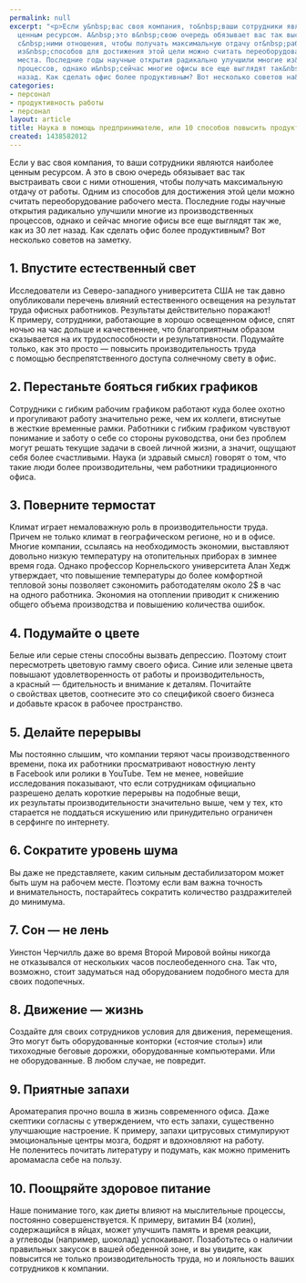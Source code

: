 ```yaml
---
permalink: null
excerpt: "<p>Если у&nbsp;вас своя компания, то&nbsp;ваши сотрудники являются наиболее
  ценным ресурсом. А&nbsp;это в&nbsp;свою очередь обязывает вас так выстраивать свои
  с&nbsp;ними отношения, чтобы получать максимальную отдачу от&nbsp;работы. Одним
  из&nbsp;способов для достижения этой цели можно считать переоборудование рабочего
  места. Последние годы научные открытия радикально улучшили многие из&nbsp;производственных
  процессов, однако и&nbsp;сейчас многие офисы все еще выглядят так&nbsp;же, как из&nbsp;30&nbsp;лет
  назад. Как сделать офис более продуктивным? Вот несколько советов на&nbsp;заметку.</p>"
categories:
- персонал
- продуктивность работы
- персонал
layout: article
title: Наука в помощь предпринимателю, или 10 способов повысить продуктивность сотрудников
created: 1438582012
---
```

<p>Если у&nbsp;вас своя компания, то&nbsp;ваши сотрудники являются наиболее ценным ресурсом. А&nbsp;это в&nbsp;свою очередь обязывает вас так выстраивать свои с&nbsp;ними отношения, чтобы получать максимальную отдачу от&nbsp;работы. Одним из&nbsp;способов для достижения этой цели можно считать переоборудование рабочего места. Последние годы научные открытия радикально улучшили многие из&nbsp;производственных процессов, однако и&nbsp;сейчас многие офисы все еще выглядят так&nbsp;же, как из&nbsp;30&nbsp;лет назад. Как сделать офис более продуктивным? Вот несколько советов на&nbsp;заметку.</p>
<h2>1. Впустите естественный свет</h2>
<p>Исследователи из&nbsp;Северо-западного университета США не&nbsp;так давно опубликовали перечень влияний естественного освещения на&nbsp;результат труда офисных работников. Результаты действительно поражают! К&nbsp;примеру, сотрудники, работающие в&nbsp;хорошо освещенном офисе, спят ночью на&nbsp;час дольше и&nbsp;качественнее, что благоприятным образом сказывается на&nbsp;их&nbsp;трудоспособности и&nbsp;результативности. Подумайте только, как это просто&nbsp;— повысить производительность труда с&nbsp;помощью беспрепятственного доступа солнечному свету в&nbsp;офис.</p>
<h2>2. Перестаньте бояться гибких графиков </h2>
<p>Сотрудники с&nbsp;гибким рабочим графиком работают куда более охотно и&nbsp;прогуливают работу значительно реже, чем их&nbsp;коллеги, втиснутые в&nbsp;жесткие временные рамки. Работники с&nbsp;гибким графиком чувствуют понимание и&nbsp;заботу о&nbsp;себе со&nbsp;стороны руководства, они без проблем могут решать текущие задачи в&nbsp;своей личной жизни, а&nbsp;значит, ощущают себя более счастливыми. Наука (и&nbsp;здравый смысл) говорят о&nbsp;том, что такие люди более производительны, чем работники традиционного офиса.</p>
<h2>3. Поверните термостат</h2>
<p>Климат играет немаловажную роль в&nbsp;производительности труда. Причем не&nbsp;только климат в&nbsp;географическом регионе, но&nbsp;и&nbsp;в&nbsp;офисе. Многие компании, ссылаясь на&nbsp;необходимость экономии, выставляют довольно низкую температуру на&nbsp;отопительных приборах в&nbsp;зимнее время года. Однако профессор Корнельского университета Алан Хедж утверждает, что повышение температуры до&nbsp;более комфортной тепловой зоны позволяет сэкономить работодателям около 2$&nbsp;в&nbsp;час на&nbsp;одного работника. Экономия на&nbsp;отоплении приводит к&nbsp;снижению общего объема производства и&nbsp;повышению количества ошибок.</p>
<h2>4. Подумайте о&nbsp;цвете</h2>
<p>Белые или серые стены способны вызвать депрессию. Поэтому стоит пересмотреть цветовую гамму своего офиса. Синие или зеленые цвета повышают удовлетворенность от&nbsp;работы и&nbsp;производительность, а&nbsp;красный&nbsp;— бдительность и&nbsp;внимание к&nbsp;деталям. Почитайте о&nbsp;свойствах цветов, соотнесите это со&nbsp;спецификой своего бизнеса и&nbsp;добавьте красок в&nbsp;рабочее пространство.</p>
<h2>5. Делайте перерывы</h2>
<p>Мы&nbsp;постоянно слышим, что компании теряют часы производственного времени, пока их&nbsp;работники просматривают новостную ленту в&nbsp;Facebook или ролики в&nbsp;YouTube. Тем не&nbsp;менее, новейшие исследования показывают, что если сотрудникам официально разрешено делать короткие перерывы на&nbsp;подобные вещи, их&nbsp;результаты производительности значительно выше, чем у&nbsp;тех, кто старается не&nbsp;поддаться искушению или принудительно ограничен в&nbsp;серфинге по&nbsp;интернету. </p>
<h2>6. Сократите уровень шума</h2>
<p>Вы&nbsp;даже не&nbsp;представляете, каким сильным дестабилизатором может быть шум на&nbsp;рабочем месте. Поэтому если вам важна точность и&nbsp;внимательность, постарайтесь сократить количество раздражителей до&nbsp;минимума.</p>
<h2>7. Сон&nbsp;— не&nbsp;лень</h2>
<p>Уинстон Черчилль даже во&nbsp;время Второй Мировой войны никогда не&nbsp;отказывался от&nbsp;нескольких часов послеобеденного сна. Так что, возможно, стоит задуматься над оборудованием подобного места для своих подопечных.</p>
<h2>8. Движение&nbsp;— жизнь</h2>
<p>Создайте для своих сотрудников условия для движения, перемещения. Это могут быть оборудованные конторки («стоячие столы») или тихоходные беговые дорожки, оборудованные компьютерами. Или не&nbsp;оборудованные. В&nbsp;любом случае, не&nbsp;повредит.</p>
<h2>9. Приятные запахи</h2>
<p>Ароматерапия прочно вошла в&nbsp;жизнь современного офиса. Даже скептики согласны с&nbsp;утверждением, что есть запахи, существенно улучшающие настроение. К&nbsp;примеру, запахи цитрусовых стимулируют эмоциональные центры мозга, бодрят и&nbsp;вдохновляют на&nbsp;работу. Не&nbsp;поленитесь почитать литературу и&nbsp;подумать, как можно применить аромамасла себе на&nbsp;пользу.</p>
<h2>10. Поощряйте здоровое питание</h2>
<p>Наше понимание того, как диеты влияют на&nbsp;мыслительные процессы, постоянно совершенствуется. К&nbsp;примеру, витамин&nbsp;В4 (холин), содержащийся в&nbsp;яйцах, может улучшить память и&nbsp;время реакции, а&nbsp;углеводы (например, шоколад) успокаивают. Позаботьтесь о&nbsp;наличии правильных закусок в&nbsp;вашей обеденной зоне, и&nbsp;вы&nbsp;увидите, как повысится не&nbsp;только производительность труда, но&nbsp;и&nbsp;лояльность ваших сотрудников к&nbsp;компании.</p>
